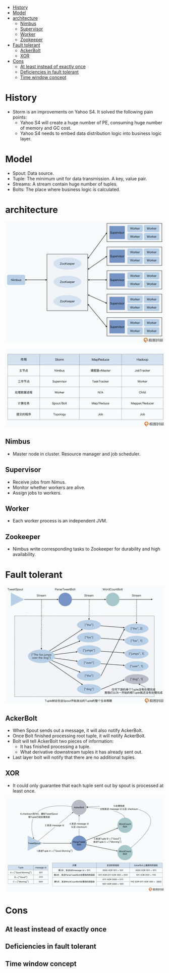 - [History](#history)
- [Model](#model)
- [architecture](#architecture)
  - [Nimbus](#nimbus)
  - [Supervisor](#supervisor)
  - [Worker](#worker)
  - [Zookeeper](#zookeeper)
- [Fault tolerant](#fault-tolerant)
  - [AckerBolt](#ackerbolt)
  - [XOR](#xor)
- [Cons](#cons)
  - [At least instead of exactly once](#at-least-instead-of-exactly-once)
  - [Deficiencies in fault tolerant](#deficiencies-in-fault-tolerant)
  - [Time window concept](#time-window-concept)

# History
* Storm is an improvements on Yahoo S4. It solved the following pain points:
  * Yahoo S4 will create a huge number of PE, consuming huge number of memory and GC cost. 
  * Yahoo S4 needs to embed data distribution logic into business logic layer. 

# Model
* Spout: Data source. 
* Tuple: The minimum unit for data transmission. A key, value pair. 
* Streams: A stream contain huge number of tuples. 
* Bolts: The place where business logic is calculated. 

# architecture

![](../.gitbook/assets/storm_architecture.png)

![](../.gitbook/assets/storm_architecture_analogy.png)

## Nimbus
* Master node in cluster. Resource manager and job scheduler. 

## Supervisor
* Receive jobs from Nimus. 
* Monitor whether workers are alive. 
* Assign jobs to workers. 

## Worker
* Each worker process is an independent JVM. 

## Zookeeper
* Nimbus write corresponding tasks to Zookeeper for durability and high availability. 

# Fault tolerant

![](../.gitbook/assets/storm_faultolerant_tupleTree.png)

## AckerBolt
* When Spout sends out a message, it will also notify AckerBolt. 
* Once Bolt finished processing root tuple, it will notify AckerBolt.
* Bolt will tell AckerBolt two pieces of information:
  * It has finished processing a tuple. 
  * What derivative downstream tuples it has already sent out. 
* Last layer bolt will notify that there are no additional tuples. 

## XOR
* It could only guarantee that each tuple sent out by spout is processed at least once. 

![](../.gitbook/assets/storm_faulttolerant_xor.png)

# Cons
## At least instead of exactly once

## Deficiencies in fault tolerant

## Time window concept